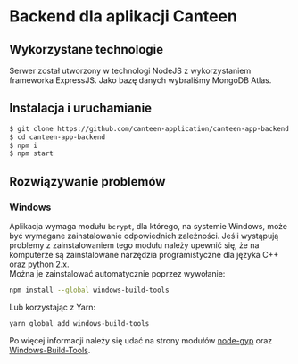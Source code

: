 # Backend dla aplikacji Canteen

## Wykorzystane technologie
Serwer został utworzony w technologi NodeJS z wykorzystaniem frameworka ExpressJS. Jako bazę danych wybraliśmy MongoDB Atlas.

## Instalacja i uruchamianie
```bash
$ git clone https://github.com/canteen-application/canteen-app-backend.git
$ cd canteen-app-backend
$ npm i
$ npm start
```

## Rozwiązywanie problemów
### Windows
Aplikacja wymaga modułu `bcrypt`, dla którego, na systemie Windows, może być wymagane zainstalowanie odpowiednich zależności. Jeśli wystąpują problemy z zainstalowaniem tego modułu należy upewnić się, że na komputerze są zainstalowane narzędzia programistyczne dla języka C++ oraz python 2.x.  
Można je zainstalować automatycznie poprzez wywołanie:
```bash
npm install --global windows-build-tools
```
Lub korzystając z Yarn:
```bash
yarn global add windows-build-tools
```
Po więcej informacji należy się udać na strony modułów [node-gyp](https://github.com/nodejs/node-gyp) oraz [Windows-Build-Tools](https://github.com/felixrieseberg/windows-build-tools).